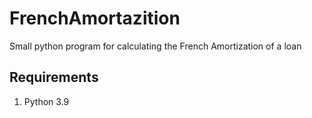 # FrenchAmortazition
Small python program for calculating the French Amortization of a loan

## Requirements
1. Python 3.9
